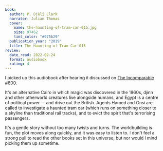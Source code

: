 ```yaml
---
book:
  author: P. Djèlí Clark
  narrator: Julian Thomas
  cover:
    name: the-haunting-of-tram-car-015.jpg
    size: 97462
    tint_color: "#975b29"
  publication_year: "2019"
  title: The Haunting of Tram Car 015
review:
  date_read: 2022-02-24
  format: audiobook
  rating: 4
---
```


I picked up this audiobook after hearing it discussed on [The&nbsp;Incomparable #600](https://www.theincomparable.com/theincomparable/600/).

It's an alternative Cairo in which magic was discovered in the 1860s, djinn and other otherworld creatures live alongside humans, and Egypt is a centre of political power -- and drive out the British.
Agents Hamed and Onsi are called to investigate a haunted tram car (which runs on something closer to a skyline than traditional rail tracks), and to evict the spirit that's terrorising passengers.

It's a gentle story without too many twists and turns.
The worldbuilding is fun, the plot moves along quickly, and it was easy to listen to.
I don't feel a strong pull to read the other books set in this universe, but nor would I mind picking them up sometime.
